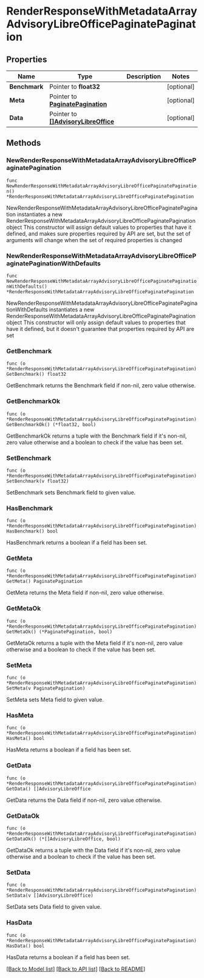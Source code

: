 # RenderResponseWithMetadataArrayAdvisoryLibreOfficePaginatePagination

## Properties

Name | Type | Description | Notes
------------ | ------------- | ------------- | -------------
**Benchmark** | Pointer to **float32** |  | [optional] 
**Meta** | Pointer to [**PaginatePagination**](PaginatePagination.md) |  | [optional] 
**Data** | Pointer to [**[]AdvisoryLibreOffice**](AdvisoryLibreOffice.md) |  | [optional] 

## Methods

### NewRenderResponseWithMetadataArrayAdvisoryLibreOfficePaginatePagination

`func NewRenderResponseWithMetadataArrayAdvisoryLibreOfficePaginatePagination() *RenderResponseWithMetadataArrayAdvisoryLibreOfficePaginatePagination`

NewRenderResponseWithMetadataArrayAdvisoryLibreOfficePaginatePagination instantiates a new RenderResponseWithMetadataArrayAdvisoryLibreOfficePaginatePagination object
This constructor will assign default values to properties that have it defined,
and makes sure properties required by API are set, but the set of arguments
will change when the set of required properties is changed

### NewRenderResponseWithMetadataArrayAdvisoryLibreOfficePaginatePaginationWithDefaults

`func NewRenderResponseWithMetadataArrayAdvisoryLibreOfficePaginatePaginationWithDefaults() *RenderResponseWithMetadataArrayAdvisoryLibreOfficePaginatePagination`

NewRenderResponseWithMetadataArrayAdvisoryLibreOfficePaginatePaginationWithDefaults instantiates a new RenderResponseWithMetadataArrayAdvisoryLibreOfficePaginatePagination object
This constructor will only assign default values to properties that have it defined,
but it doesn't guarantee that properties required by API are set

### GetBenchmark

`func (o *RenderResponseWithMetadataArrayAdvisoryLibreOfficePaginatePagination) GetBenchmark() float32`

GetBenchmark returns the Benchmark field if non-nil, zero value otherwise.

### GetBenchmarkOk

`func (o *RenderResponseWithMetadataArrayAdvisoryLibreOfficePaginatePagination) GetBenchmarkOk() (*float32, bool)`

GetBenchmarkOk returns a tuple with the Benchmark field if it's non-nil, zero value otherwise
and a boolean to check if the value has been set.

### SetBenchmark

`func (o *RenderResponseWithMetadataArrayAdvisoryLibreOfficePaginatePagination) SetBenchmark(v float32)`

SetBenchmark sets Benchmark field to given value.

### HasBenchmark

`func (o *RenderResponseWithMetadataArrayAdvisoryLibreOfficePaginatePagination) HasBenchmark() bool`

HasBenchmark returns a boolean if a field has been set.

### GetMeta

`func (o *RenderResponseWithMetadataArrayAdvisoryLibreOfficePaginatePagination) GetMeta() PaginatePagination`

GetMeta returns the Meta field if non-nil, zero value otherwise.

### GetMetaOk

`func (o *RenderResponseWithMetadataArrayAdvisoryLibreOfficePaginatePagination) GetMetaOk() (*PaginatePagination, bool)`

GetMetaOk returns a tuple with the Meta field if it's non-nil, zero value otherwise
and a boolean to check if the value has been set.

### SetMeta

`func (o *RenderResponseWithMetadataArrayAdvisoryLibreOfficePaginatePagination) SetMeta(v PaginatePagination)`

SetMeta sets Meta field to given value.

### HasMeta

`func (o *RenderResponseWithMetadataArrayAdvisoryLibreOfficePaginatePagination) HasMeta() bool`

HasMeta returns a boolean if a field has been set.

### GetData

`func (o *RenderResponseWithMetadataArrayAdvisoryLibreOfficePaginatePagination) GetData() []AdvisoryLibreOffice`

GetData returns the Data field if non-nil, zero value otherwise.

### GetDataOk

`func (o *RenderResponseWithMetadataArrayAdvisoryLibreOfficePaginatePagination) GetDataOk() (*[]AdvisoryLibreOffice, bool)`

GetDataOk returns a tuple with the Data field if it's non-nil, zero value otherwise
and a boolean to check if the value has been set.

### SetData

`func (o *RenderResponseWithMetadataArrayAdvisoryLibreOfficePaginatePagination) SetData(v []AdvisoryLibreOffice)`

SetData sets Data field to given value.

### HasData

`func (o *RenderResponseWithMetadataArrayAdvisoryLibreOfficePaginatePagination) HasData() bool`

HasData returns a boolean if a field has been set.


[[Back to Model list]](../README.md#documentation-for-models) [[Back to API list]](../README.md#documentation-for-api-endpoints) [[Back to README]](../README.md)


